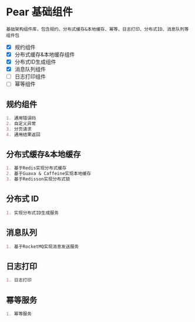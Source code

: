 # Pear 基础组件
```
基础架构组件库，包含规约、分布式缓存&本地缓存、幂等、日志打印、分布式ID、消息队列等组件包
```
- [x] 规约组件
- [x] 分布式缓存&本地缓存组件
- [x] 分布式ID生成组件
- [x] 消息队列组件
- [ ] 日志打印组件
- [ ] 幂等组件
## 规约组件
```markdown
1. 通用错误码
2. 自定义异常
3. 分页请求
4. 通用结果返回
```
## 分布式缓存&本地缓存
```markdown
1. 基于Redis实现分布式缓存
2. 基于Guava & Caffeine实现本地缓存
3. 基于Redisson实现分布式锁
```
## 分布式 ID
```markdown
1. 实现分布式ID生成服务
```

## 消息队列
```markdown
1. 基于RocketMQ实现消息发送服务
```

## 日志打印
```markdown
1. 日志打印
```

## 幂等服务
```markdown
1. 幂等服务
```